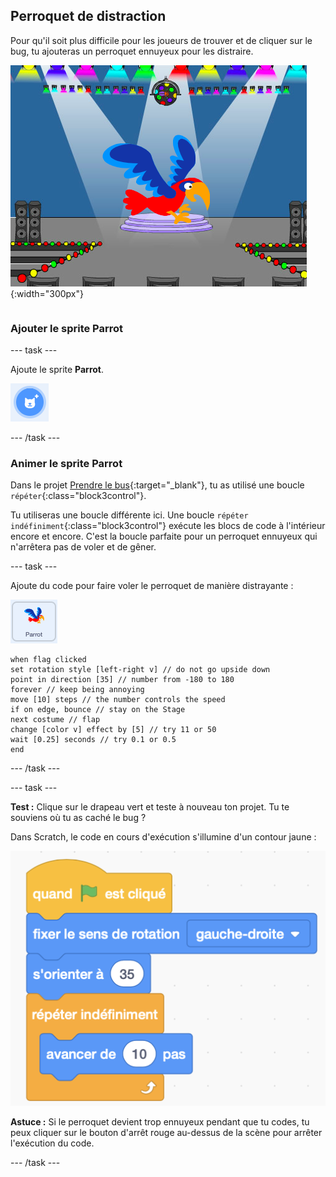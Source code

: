 ## Perroquet de distraction

<div style="display: flex; flex-wrap: wrap">
<div style="flex-basis: 200px; flex-grow: 1; margin-right: 15px;">
Pour qu'il soit plus difficile pour les joueurs de trouver et de cliquer sur le bug, tu ajouteras un perroquet ennuyeux pour les distraire. 
</div>
<div>

![Un perroquet coloré sur la scène.](images/parrot-distraction.png){:width="300px"}

</div>
</div>

### Ajouter le sprite Parrot

--- task ---

Ajoute le sprite **Parrot**.

![L'icône "Choisir un Sprite".](images/sprite-button.png)

--- /task ---

### Animer le sprite Parrot

Dans le projet [Prendre le bus](https://projects.raspberrypi.org/en/projects/catch-the-bus){:target="_blank"}, tu as utilisé une boucle `répéter`{:class="block3control"}.

Tu utiliseras une boucle différente ici. Une boucle `répéter indéfiniment`{:class="block3control"} exécute les blocs de code à l'intérieur encore et encore. C'est la boucle parfaite pour un perroquet ennuyeux qui n'arrêtera pas de voler et de gêner.

--- task ---

Ajoute du code pour faire voler le perroquet de manière distrayante :

![Le sprite Parrot.](images/parrot-sprite.png)


```blocks3
when flag clicked
set rotation style [left-right v] // do not go upside down
point in direction [35] // number from -180 to 180
forever // keep being annoying
move [10] steps // the number controls the speed
if on edge, bounce // stay on the Stage
next costume // flap
change [color v] effect by [5] // try 11 or 50
wait [0.25] seconds // try 0.1 or 0.5
end
```

--- /task ---

--- task ---

**Test :** Clique sur le drapeau vert et teste à nouveau ton projet. Tu te souviens où tu as caché le bug ?

Dans Scratch, le code en cours d'exécution s'illumine d'un contour jaune :

![](images/running-code.png)

**Astuce :** Si le perroquet devient trop ennuyeux pendant que tu codes, tu peux cliquer sur le bouton d'arrêt rouge au-dessus de la scène pour arrêter l'exécution du code.

--- /task ---

